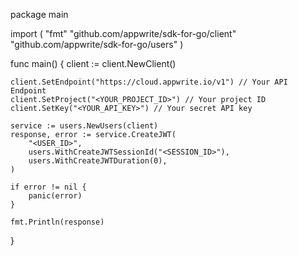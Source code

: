 package main

import (
    "fmt"
    "github.com/appwrite/sdk-for-go/client"
    "github.com/appwrite/sdk-for-go/users"
)

func main() {
    client := client.NewClient()

    client.SetEndpoint("https://cloud.appwrite.io/v1") // Your API Endpoint
    client.SetProject("<YOUR_PROJECT_ID>") // Your project ID
    client.SetKey("<YOUR_API_KEY>") // Your secret API key

    service := users.NewUsers(client)
    response, error := service.CreateJWT(
        "<USER_ID>",
        users.WithCreateJWTSessionId("<SESSION_ID>"),
        users.WithCreateJWTDuration(0),
    )

    if error != nil {
        panic(error)
    }

    fmt.Println(response)
}
